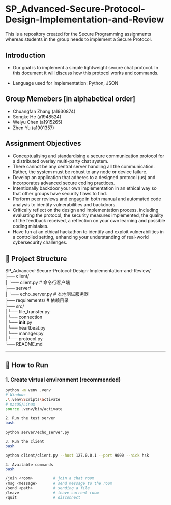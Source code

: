 # SP_Advanced-Secure-Protocol-Design-Implementation-and-Review
This is a repository created for the Secure Programming assignments whereas students in the group needs to implement a Secure Protocol. 


## Introduction 
- Our goal is to implement a simple lightweight secure chat protocol. In this document it will discuss how this protocol works and commands. 

- Language used for Implementation: Python, JSON 


## Group Memebers [in alphabetical order] 
- Chuangfan Zhang  (a1930874)
- Songke He (a1948524)
- Weiyu Chen (a1915265)
- Zhen Yu (a1901357) 

## Assignment Objectives
- Conceptualising and standardising a secure communication protocol for a distributed overlay multi-party chat system.
- There cannot be any central server handling all the communication. Rather, the system must be robust to any node or device failure. 
- Develop an application that adheres to a designed protocol (us) and incorporates advanced secure coding practices.  
- Intentionally backdoor your own implementation in an ethical way so that other groups have security flaws to find. 
- Perform peer reviews and engage in both manual and automated code analysis to identify vulnerabilities and backdoors.  
- Critically reflect on the design and implementation process, including evaluating the protocol, the security measures implemented, the quality of the feedback received, a reflection on your own learning and possible coding mistakes.
- Have fun at an ethical hackathon to identify and exploit vulnerabilities in a controlled setting, enhancing your understanding of real-world cybersecurity challenges.


## 📂 Project Structure
SP_Advanced-Secure-Protocol-Design-Implementation-and-Review/<br>
├── client/<br>
│ └── client.py # 命令行客户端<br>
├── server/<br>
│ └── echo_server.py # 本地测试服务器<br>
├── requirements/ # 依赖目录<br>
├── src/ <br>
|  └── file_transfer.py <br>
|  └── connection <br>
|    └── __init__.py<br>
|    └── heartbeat.py<br>
|    └── manager.py<br>
|    └── protocol.py<br>
└── README.md

---

## 🚀 How to Run

### 1. Create virtual environment (recommended)
```bash
python -m venv .venv
# Windows
.\.venv\Scripts\activate
# macOS/Linux
source .venv/bin/activate

2. Run the test server
bash

python server/echo_server.py

3. Run the client
bash

python client/client.py --host 127.0.0.1 --port 9000 --nick hsk

4. Available commands
bash

/join <room>         # join a chat room
/msg <message>       # send message to the room
/send <path>         # sending a file 
/leave               # leave current room
/quit                # disconnect

